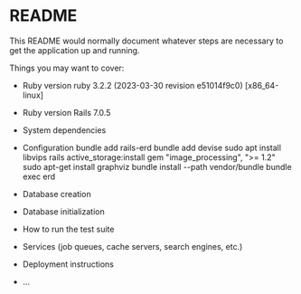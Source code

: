 # README

This README would normally document whatever steps are necessary to get the
application up and running.

Things you may want to cover:

* Ruby version
    ruby 3.2.2 (2023-03-30 revision e51014f9c0) [x86_64-linux]
* Ruby version
    Rails 7.0.5
* System dependencies

* Configuration
    bundle add rails-erd
    bundle add devise
    sudo apt install libvips
    rails active_storage:install
    gem "image_processing", ">= 1.2"
    sudo apt-get install graphviz
    bundle install --path vendor/bundle
    bundle exec erd
* Database creation

* Database initialization

* How to run the test suite

* Services (job queues, cache servers, search engines, etc.)

* Deployment instructions

* ...
